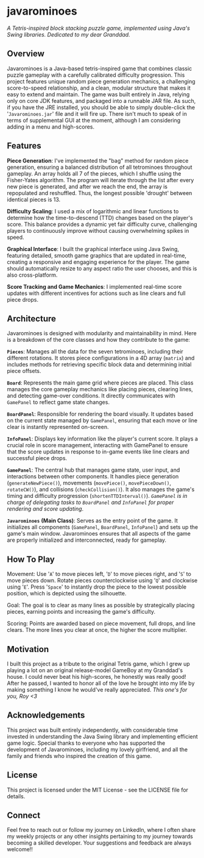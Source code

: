 # javarominoes

*A Tetris-inspired block stacking puzzle game, implemented using Java's Swing libraries. Dedicated to my dear Granddad.*

## Overview

Javarominoes is a Java-based tetris-inspired game that combines classic puzzle gameplay with a carefully calibrated difficulty progression. This project features unique random piece generation mechanics, a challenging score-to-speed relationship, and a clean, modular structure that makes it easy to extend and maintain. The game was built entirely in Java, relying only on core JDK features, and packaged into a runnable JAR file. As such, if you have the JRE installed, you should be able to simply double-click the '`Javarominoes.jar`' file and it will fire up. There isn't much to speak of in terms of supplemental GUI at the moment, although I am considering adding in a menu and high-scores.

## Features
**Piece Generation**: I've implemented the "bag" method for random piece generation, ensuring a balanced distribution of all tetrominoes throughout gameplay. An array holds all 7 of the pieces, which I shuffle using the Fisher-Yates algorithm. The program will iterate through the list after every new piece is generated, and after we reach the end, the array is repopulated and reshuffled. Thus, the longest possible 'drought' between identical pieces is 13.

**Difficulty Scaling**: I used a mix of logarithmic and linear functions to determine how the time-to-descend (TTD) changes based on the player's score. This balance provides a dynamic yet fair difficulty curve, challenging players to continuously improve without causing overwhelming spikes in speed.

**Graphical Interface**: I built the graphical interface using Java Swing, featuring detailed, smooth game graphics that are updated in real-time, creating a responsive and engaging experience for the player. The game should automatically resize to any aspect ratio the user chooses, and this is also cross-platform.

**Score Tracking and Game Mechanics**: I implemented real-time score updates with different incentives for actions such as line clears and full piece drops.

## Architecture
Javarominoes is designed with modularity and maintainability in mind. Here is a breakdown of the core classes and how they contribute to the game:

**`Pieces`**: Manages all the data for the seven tetrominoes, including their different rotations. It stores piece configurations in a 4D array (`matrix`) and includes methods for retrieving specific block data and determining initial piece offsets.

**`Board`**: Represents the main game grid where pieces are placed. This class manages the core gameplay mechanics like placing pieces, clearing lines, and detecting game-over conditions. It directly communicates with `GamePanel` to reflect game state changes.

**`BoardPanel`**: Responsible for rendering the board visually. It updates based on the current state managed by `GamePanel`, ensuring that each move or line clear is instantly represented on-screen.

**`InfoPanel`**: Displays key information like the player's current score. It plays a crucial role in score management, interacting with GamePanel to ensure that the score updates in response to in-game events like line clears and successful piece drops.

**`GamePanel`**: The central hub that manages game state, user input, and interactions between other components. It handles piece generation (`generateNewPiece()`), movements (`movePiece()`, `movePieceDown()`, `rotateCW()`), and collisions (`checkCollision()`). It also manages the game's timing and difficulty progression (`shortenTTDInterval()`). _`GamePanel` is in charge of delegating tasks to `BoardPanel` and `InfoPanel` for proper rendering and score updating_.

**`Javarominoes`** **(Main Class)**: Serves as the entry point of the game. It initializes all components (`GamePanel`, `BoardPanel`, `InfoPanel`) and sets up the game's main window. Javarominoes ensures that all aspects of the game are properly initialized and interconnected, ready for gameplay.

## How To Play
Movement: Use '`A`' to move pieces left, '`D`' to move pieces right, and '`S`' to move pieces down. Rotate pieces counterclockwise using '`Q`' and clockwise using '`E`'. Press '`Space`' to instantly drop the piece to the lowest possible position, which is depicted using the silhouette.

Goal: The goal is to clear as many lines as possible by strategically placing pieces, earning points and increasing the game's difficulty.

Scoring: Points are awarded based on piece movement, full drops, and line clears. The more lines you clear at once, the higher the score multiplier.

## Motivation
I built this project as a tribute to the original Tetris game, which I grew up playing a lot on an original release-model GameBoy at my Granddad's house. I could never beat his high-scores, he honestly was really good! After he passed, I wanted to honor all of the love he brought into my life by making something I know he would've really appreciated. _This one's for you, Roy <3_

## Acknowledgements
This project was built entirely independently, with considerable time invested in understanding the Java Swing library and implementing efficient game logic. Special thanks to everyone who has supported the development of Javarominoes, including my lovely girlfriend, and all the family and friends who inspired the creation of this game.

## License
This project is licensed under the MIT License - see the LICENSE file for details.

## Connect
Feel free to reach out or follow my journey on LinkedIn, where I often share my weekly projects or any other insights pertaining to my journey towards becoming a skilled developer. Your suggestions and feedback are always welcome!!
